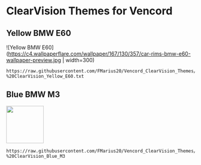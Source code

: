 
# ClearVision Themes for Vencord



## Yellow BMW E60

![Yellow BMW E60](https://c4.wallpaperflare.com/wallpaper/167/130/357/car-rims-bmw-e60-wallpaper-preview.jpg | width=300)

```
https://raw.githubusercontent.com/FMarius20/Vencord_ClearVision_Themes/main/Yellow%20-%20ClearVision_Yellow_E60.txt
```


## Blue BMW M3

<img src="[https://your-image-url.type](https://images.alphacoders.com/485/485352.jpg)" width="100" height="100">

```
https://raw.githubusercontent.com/FMarius20/Vencord_ClearVision_Themes/main/Blue%20-%20ClearVision_Blue_M3
```

